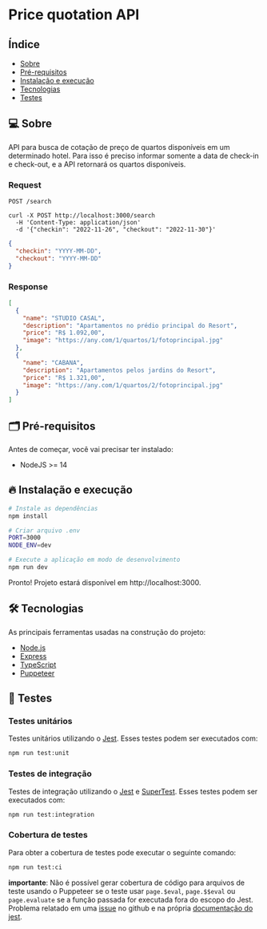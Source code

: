 # Price quotation API

## Índice
- [Sobre](#-sobre)
- [Pré-requisitos](#-pré-requisitos)
- [Instalação e execução](#-instalação-e-execução)
- [Tecnologias](#-tecnologias)
- [Testes](#-testes)

## 💻 Sobre
API para busca de cotação de preço de quartos disponíveis em um determinado hotel. Para isso é preciso informar somente a data de check-in e check-out, e a API retornará os quartos disponíveis.

### Request
`POST /search`

```
curl -X POST http://localhost:3000/search 
  -H 'Content-Type: application/json'  
  -d '{"checkin": "2022-11-26", "checkout": "2022-11-30"}'
```
```json
{
  "checkin": "YYYY-MM-DD",
  "checkout": "YYYY-MM-DD"
}
```


### Response
```json
[
  {
    "name": "STUDIO CASAL",
    "description": "Apartamentos no prédio principal do Resort",
    "price": "R$ 1.092,00",
    "image": "https://any.com/1/quartos/1/fotoprincipal.jpg"
  },
  {
    "name": "CABANA",
    "description": "Apartamentos pelos jardins do Resort",
    "price": "R$ 1.321,00",
    "image": "https://any.com/1/quartos/2/fotoprincipal.jpg"
  }
]
```

## 🗂 Pré-requisitos
Antes de começar, você vai precisar ter instalado:
- NodeJS >= 14

## 🔥 Instalação e execução
```bash
# Instale as dependências
npm install

# Criar arquivo .env
PORT=3000
NODE_ENV=dev

# Execute a aplicação em modo de desenvolvimento
npm run dev
```
Pronto! Projeto estará disponível em http://localhost:3000.

## 🛠 Tecnologias

As principais ferramentas usadas na construção do projeto:
- [Node.js](https://nodejs.org/en/)
- [Express](https://expressjs.com/)
- [TypeScript](https://www.typescriptlang.org/)
- [Puppeteer](https://pptr.dev/)

## 🧪 Testes

### Testes unitários
Testes unitários utilizando o [Jest](https://jestjs.io/pt-BR/). Esses testes podem ser executados com:
```bash
npm run test:unit
```

### Testes de integração
Testes de integração utilizando o [Jest](https://jestjs.io/pt-BR/) e [SuperTest](https://github.com/visionmedia/supertest). Esses testes podem ser executados com:
```bash
npm run test:integration
```

### Cobertura de testes
Para obter a cobertura de testes pode executar o seguinte comando:
```bash
npm run test:ci
```
**importante**: Não é possível gerar cobertura de código para arquivos de teste usando o Puppeteer se o teste usar `page.$eval`, `page.$$eval` ou `page.evaluate` se a função passada for executada fora do escopo do Jest. Problema relatado em uma [issue](https://github.com/facebook/jest/issues/7962#issuecomment-495272339) no github e na própria [documentação do jest](https://jestjs.io/docs/puppeteer).

